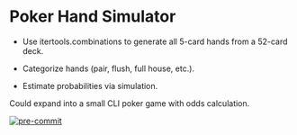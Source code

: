 # Poker Hand Simulator

- Use itertools.combinations to generate all 5-card hands from a 52-card deck.

- Categorize hands (pair, flush, full house, etc.).

- Estimate probabilities via simulation.

Could expand into a small CLI poker game with odds calculation.

[![pre-commit](https://img.shields.io/badge/pre--commit-enabled-brightgreen?logo=pre-commit)](https://github.com/pre-commit/pre-commit)
